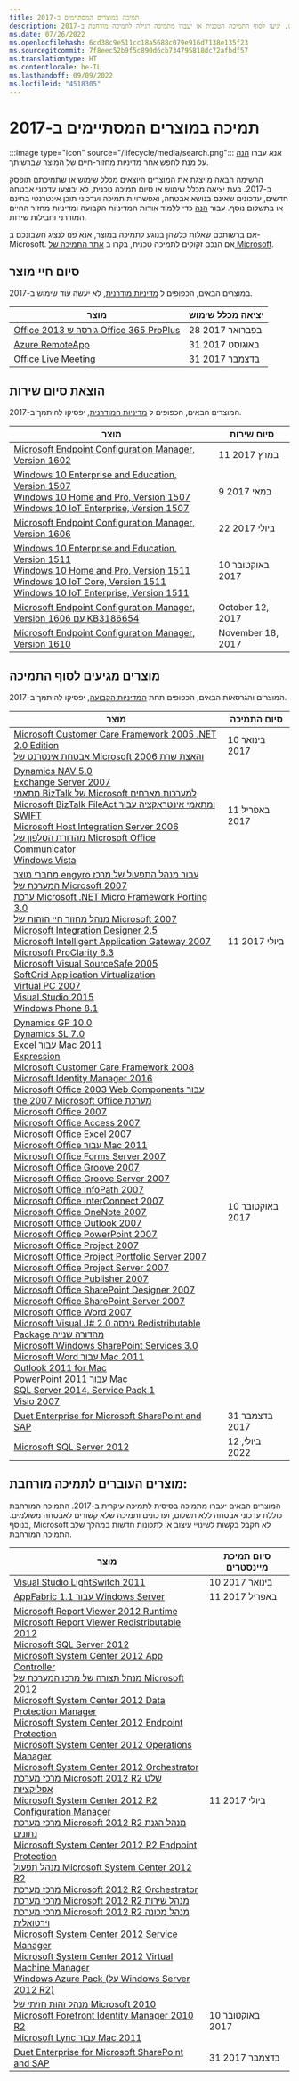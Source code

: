 ```yaml
---
title: תמיכה במוצרים המסתיימים ב-2017
description: גלו באילו מוצרים לא יעשה עוד שימוש, יגיעו לסוף התמיכה הטכנית או יעברו מתמיכה רגילה לתמיכה מורחבת ב-2017.
ms.date: 07/26/2022
ms.openlocfilehash: 6cd38c9e511cc18a5688c079e916d7138e135f23
ms.sourcegitcommit: 7f8eec52b9f5c890d6cb734795818dc72afbdf57
ms.translationtype: HT
ms.contentlocale: he-IL
ms.lasthandoff: 09/09/2022
ms.locfileid: "4518305"
---
```

# <a name="products-ending-support-in-2017"></a>תמיכה במוצרים המסתיימים ב-2017

:::image type="icon" source="/lifecycle/media/search.png":::
אנא עברו [הנה](/lifecycle/products/) על מנת לחפש אחר מדיניות מחזור-חיים של המוצר שברשותך.

הרשימה הבאה מייצגת את המוצרים היוצאים מכלל שימוש או שתמיכתם תופסק ב-2017. בעת יציאה מכלל שימוש או סיום תמיכה טכנית, לא יבוצעו עדכוני אבטחה חדשים, עדכונים שאינם בנושא אבטחה, ואפשרויות תמיכה ועדכוני תוכן אינטרנטי בחינם או בתשלום נוסף. עבור [הנה](/lifecycle/overview/product-end-of-support-overview) כדי ללמוד אודות המדיניות הקבועה ומדיניות מחזור החיים המודרני וחבילות שירות.

אם ברשותכם שאלות כלשהן בנוגע לתמיכה במוצר, אנא פנו לנציג חשבונכם ב- Microsoft. אם הנכם זקוקים לתמיכה טכנית, בקרו ב [אתר התמיכה של Microsoft](https://support.microsoft.com/contactus/?ws=support).

## <a name="product-retirements"></a>סיום חיי מוצר

במוצרים הבאים, הכפופים ל [מדיניות מודרנית](/lifecycle/policies/modern), לא יעשה עוד שימוש ב-2017.

| מוצר | יציאה מכלל שימוש |
| --- | --- |
| [Office 2013 גירסה ש Office 365 ProPlus](/lifecycle/products/office-2013-version-of-office-365-proplus?branch=live)<br> | 28 בפברואר 2017 |
| [Azure RemoteApp](/lifecycle/products/azure-remoteapp?branch=live)<br> | 31 באוגוסט 2017 |
| [Office Live Meeting](/lifecycle/products/office-live-meeting?branch=live)<br> | 31 בדצמבר 2017 |


## <a name="release-end-of-servicing"></a>הוצאת סיום שירות

המוצרים הבאים, הכפופים ל [מדיניות המודרנית](/lifecycle/policies/modern), יפסיקו להיתמך ב-2017.

| מוצר | סיום שירות |
| --- | --- |
| [Microsoft Endpoint Configuration Manager, Version 1602](/lifecycle/products/microsoft-endpoint-configuration-manager?branch=live)<br> | 11 במרץ 2017 |
| [Windows 10 Enterprise and Education, Version 1507](/lifecycle/products/windows-10-enterprise-and-education?branch=live)<br>[Windows 10 Home and Pro, Version 1507](/lifecycle/products/windows-10-home-and-pro?branch=live)<br>[Windows 10 IoT Enterprise, Version 1507](/lifecycle/products/windows-10-iot-enterprise?branch=live)<br> | 9 במאי 2017 |
| [Microsoft Endpoint Configuration Manager, Version 1606](/lifecycle/products/microsoft-endpoint-configuration-manager?branch=live)<br> | 22 ביולי 2017 |
| [Windows 10 Enterprise and Education, Version 1511](/lifecycle/products/windows-10-enterprise-and-education?branch=live)<br>[Windows 10 Home and Pro, Version 1511](/lifecycle/products/windows-10-home-and-pro?branch=live)<br>[Windows 10 IoT Core, Version 1511](/lifecycle/products/windows-10-iot-core?branch=live)<br>[Windows 10 IoT Enterprise, Version 1511](/lifecycle/products/windows-10-iot-enterprise?branch=live)<br> | 10 באוקטובר 2017 |
| [Microsoft Endpoint Configuration Manager, Version 1606 עם KB3186654](/lifecycle/products/microsoft-endpoint-configuration-manager?branch=live)<br> | October 12, 2017 |
| [Microsoft Endpoint Configuration Manager, Version 1610](/lifecycle/products/microsoft-endpoint-configuration-manager?branch=live)<br> | November 18, 2017 |


## <a name="products-reaching-end-of-support"></a>מוצרים מגיעים לסוף התמיכה

המוצרים והגרסאות הבאים, הכפופים תחת [המדיניות הקבועה](/lifecycle/policies/fixed), יפסיקו להיתמך ב-2017.

| מוצר | סיום התמיכה |
| --- | --- |
| [Microsoft Customer Care Framework 2005 .NET 2.0 Edition](/lifecycle/products/microsoft-customer-care-framework-2005-net-20-edition?branch=live)<br>[אבטחת אינטרנט של Microsoft והאצת שרת 2006](/lifecycle/products/microsoft-internet-security-and-acceleration-server-2006?branch=live)<br> | 10 בינואר 2017 |
| [Dynamics NAV 5.0](/lifecycle/products/dynamics-nav-50?branch=live)<br>[Exchange Server 2007](/lifecycle/products/exchange-server-2007?branch=live)<br>[מתאמי BizTalk של Microsoft למערכות מארחים](/lifecycle/products/microsoft-biztalk-adapters-for-host-systems?branch=live)<br>[Microsoft BizTalk FileAct ומתאמי אינטראקציה עבור SWIFT](/lifecycle/products/microsoft-biztalk-fileact-and-interact-adapters-for-swift?branch=live)<br>[Microsoft Host Integration Server 2006](/lifecycle/products/microsoft-host-integration-server-2006?branch=live)<br>[מהדורת הטלפון של Microsoft Office Communicator](/lifecycle/products/microsoft-office-communicator-phone-edition?branch=live)<br>[Windows Vista](/lifecycle/products/windows-vista?branch=live)<br> | 11 באפריל 2017 |
| [מחברי מוצר engyro עבור מנהל התפעול של מרכז המערכת של Microsoft 2007](/lifecycle/products/engyro-product-connectors-for-microsoft-system-center-operations-manager-2007?branch=live)<br>[ערכת Microsoft .NET Micro Framework Porting 3.0](/lifecycle/products/microsoft-net-micro-framework-porting-kit-30?branch=live)<br>[מנהל מחזור חיי הזהות של Microsoft 2007](/lifecycle/products/microsoft-identity-lifecycle-manager-2007?branch=live)<br>[Microsoft Integration Designer 2.5](/lifecycle/products/microsoft-integration-designer-25?branch=live)<br>[Microsoft Intelligent Application Gateway 2007](/lifecycle/products/intelligent-application-gateway-2007?branch=live)<br>[Microsoft ProClarity 6.3](/lifecycle/products/microsoft-proclarity-63?branch=live)<br>[Microsoft Visual SourceSafe 2005](/lifecycle/products/microsoft-visual-sourcesafe-2005?branch=live)<br>[SoftGrid Application Virtualization](/lifecycle/products/softgrid-application-virtualization?branch=live)<br>[Virtual PC 2007](/lifecycle/products/virtual-pc-2007?branch=live)<br>[Visual Studio 2015](/lifecycle/products/visual-studio-2015?branch=live)<br>[Windows Phone 8.1](/lifecycle/products/windows-phone-81?branch=live)<br> | 11 ביולי 2017 |
| [Dynamics GP 10.0](/lifecycle/products/dynamics-gp-100?branch=live)<br>[Dynamics SL 7.0](/lifecycle/products/dynamics-sl-70?branch=live)<br>[Excel עבור Mac 2011](/lifecycle/products/excel-for-mac-2011?branch=live)<br>[Expression](/lifecycle/products/expression?branch=live)<br>[Microsoft Customer Care Framework 2008](/lifecycle/products/microsoft-customer-care-framework-2008?branch=live)<br>[Microsoft Identity Manager 2016](/lifecycle/products/microsoft-identity-manager-2016?branch=live)<br>[Microsoft Office 2003 Web Components עבור the 2007 Microsoft Office מערכת](/lifecycle/products/microsoft-office-2003-web-components-for-the-2007-microsoft-office-system?branch=live)<br>[Microsoft Office 2007](/lifecycle/products/microsoft-office-2007?branch=live)<br>[Microsoft Office Access 2007](/lifecycle/products/microsoft-office-access-2007?branch=live)<br>[Microsoft Office Excel 2007](/lifecycle/products/microsoft-office-excel-2007?branch=live)<br>[Microsoft Office עבור Mac 2011](/lifecycle/products/microsoft-office-for-mac-2011?branch=live)<br>[Microsoft Office Forms Server 2007](/lifecycle/products/microsoft-office-forms-server-2007?branch=live)<br>[Microsoft Office Groove 2007](/lifecycle/products/microsoft-office-groove-2007?branch=live)<br>[Microsoft Office Groove Server 2007](/lifecycle/products/microsoft-office-groove-server-2007?branch=live)<br>[Microsoft Office InfoPath 2007](/lifecycle/products/microsoft-office-infopath-2007?branch=live)<br>[Microsoft Office InterConnect 2007](/lifecycle/products/microsoft-office-interconnect-2007?branch=live)<br>[Microsoft Office OneNote 2007](/lifecycle/products/microsoft-office-onenote-2007?branch=live)<br>[Microsoft Office Outlook 2007](/lifecycle/products/microsoft-office-outlook-2007?branch=live)<br>[Microsoft Office PowerPoint 2007](/lifecycle/products/microsoft-office-powerpoint-2007?branch=live)<br>[Microsoft Office Project 2007](/lifecycle/products/microsoft-office-project-2007?branch=live)<br>[Microsoft Office Project Portfolio Server 2007](/lifecycle/products/microsoft-office-project-portfolio-server-2007?branch=live)<br>[Microsoft Office Project Server 2007](/lifecycle/products/microsoft-office-project-server-2007?branch=live)<br>[Microsoft Office Publisher 2007](/lifecycle/products/microsoft-office-publisher-2007?branch=live)<br>[Microsoft Office SharePoint Designer 2007](/lifecycle/products/microsoft-office-sharepoint-designer-2007?branch=live)<br>[Microsoft Office SharePoint Server 2007](/lifecycle/products/microsoft-office-sharepoint-server-2007?branch=live)<br>[Microsoft Office Word 2007](/lifecycle/products/microsoft-office-word-2007?branch=live)<br>[Microsoft Visual J# גירסה 2.0 Redistributable Package מהדורה שנייה](/lifecycle/products/microsoft-visual-j-version-20-redistributable-package-second-edition?branch=live)<br>[Microsoft Windows SharePoint Services 3.0](/lifecycle/products/microsoft-windows-sharepoint-services-30?branch=live)<br>[Microsoft Word עבור Mac 2011](/lifecycle/products/microsoft-word-for-mac-2011?branch=live)<br>[Outlook 2011 for Mac](/lifecycle/products/outlook-2011-for-mac?branch=live)<br>[PowerPoint 2011 עבור Mac](/lifecycle/products/powerpoint-2011-for-mac?branch=live)<br>[SQL Server 2014, Service Pack 1](/lifecycle/products/sql-server-2014?branch=live)<br>[Visio 2007](/lifecycle/products/visio-2007?branch=live)<br> | 10 באוקטובר 2017 |
| [Duet Enterprise for Microsoft SharePoint and SAP](/lifecycle/products/duet-enterprise-for-microsoft-sharepoint-and-sap?branch=live)<br> | 31 בדצמבר 2017 |
| [Microsoft SQL Server 2012](/lifecycle/products/microsoft-sql-server-2012?branch=live)<br> | 12 ביולי, 2022 |


## <a name="products-moving-to-extended-support"></a>מוצרים העוברים לתמיכה מורחבת:

המוצרים הבאים יעברו מתמיכה בסיסית לתמיכה עיקרית ב-2017. התמיכה המורחבת כוללת עדכוני אבטחה ללא תשלום, ועדכונים ותמיכה שלא קשורים לאבטחה משולמים. בנוסף, Microsoft לא תקבל בקשות לשינויי עיצוב או לתכונות חדשות במהלך שלב התמיכה המורחבת.

| מוצר | סיום תמיכת מיינסטרים |
| --- | --- |
| [Visual Studio LightSwitch 2011](/lifecycle/products/visual-studio-lightswitch-2011?branch=live)<br> | 10 בינואר 2017 |
| [AppFabric 1.1 עבור Windows Server](/lifecycle/products/appfabric-11-for-windows-server?branch=live)<br> | 11 באפריל 2017 |
| [Microsoft Report Viewer 2012 Runtime](/lifecycle/products/microsoft-report-viewer-2012-runtime?branch=live)<br>[Microsoft Report Viewer Redistributable 2012](/lifecycle/products/microsoft-report-viewer-redistributable-2012?branch=live)<br>[Microsoft SQL Server 2012](/lifecycle/products/microsoft-sql-server-2012?branch=live)<br>[Microsoft System Center 2012 App Controller](/lifecycle/products/microsoft-system-center-2012-app-controller?branch=live)<br>[מנהל תצורה של מרכז המערכת של Microsoft 2012](/lifecycle/products/microsoft-system-center-2012-configuration-manager?branch=live)<br>[Microsoft System Center 2012 Data Protection Manager](/lifecycle/products/microsoft-system-center-2012-data-protection-manager?branch=live)<br>[Microsoft System Center 2012 Endpoint Protection](/lifecycle/products/microsoft-system-center-2012-endpoint-protection?branch=live)<br>[Microsoft System Center 2012 Operations Manager](/lifecycle/products/microsoft-system-center-2012-operations-manager?branch=live)<br>[Microsoft System Center 2012 Orchestrator](/lifecycle/products/microsoft-system-center-2012-orchestrator?branch=live)<br>[מרכז מערכת Microsoft 2012 R2 שלט אפליקציות](/lifecycle/products/microsoft-system-center-2012-r2-app-controller?branch=live)<br>[Microsoft System Center 2012 R2 Configuration Manager](/lifecycle/products/microsoft-system-center-2012-r2-configuration-manager?branch=live)<br>[מרכז מערכת Microsoft 2012 R2 מנהל הגנת נתונים](/lifecycle/products/microsoft-system-center-2012-r2-data-protection-manager?branch=live)<br>[Microsoft System Center 2012 R2 Endpoint Protection](/lifecycle/products/microsoft-system-center-2012-r2-endpoint-protection?branch=live)<br>[מנהל תפעול Microsoft System Center 2012 R2](/lifecycle/products/microsoft-system-center-2012-r2-operations-manager?branch=live)<br>[מרכז מערכת Microsoft 2012 R2 Orchestrator](/lifecycle/products/microsoft-system-center-2012-r2-orchestrator?branch=live)<br>[מרכז מערכת Microsoft 2012 R2 מנהל שירות](/lifecycle/products/microsoft-system-center-2012-r2-service-manager?branch=live)<br>[מרכז מערכת Microsoft 2012 R2 מנהל מכונה וירטואלית](/lifecycle/products/microsoft-system-center-2012-r2-virtual-machine-manager?branch=live)<br>[Microsoft System Center 2012 Service Manager](/lifecycle/products/microsoft-system-center-2012-service-manager?branch=live)<br>[Microsoft System Center 2012 Virtual Machine Manager](/lifecycle/products/microsoft-system-center-2012-virtual-machine-manager?branch=live)<br>[Windows Azure Pack (על Windows Server 2012 R2)](/lifecycle/products/windows-azure-pack-on-windows-server-2012-r2?branch=live)<br> | 11 ביולי 2017 |
| [מנהל זהות חזיתי של Microsoft 2010](/lifecycle/products/microsoft-forefront-identity-manager-2010?branch=live)<br>[Microsoft Forefront Identity Manager 2010 R2](/lifecycle/products/microsoft-forefront-identity-manager-2010-r2?branch=live)<br>[Microsoft Lync עבור Mac 2011](/lifecycle/products/microsoft-lync-for-mac-2011?branch=live)<br> | 10 באוקטובר 2017 |
| [Duet Enterprise for Microsoft SharePoint and SAP](/lifecycle/products/duet-enterprise-for-microsoft-sharepoint-and-sap?branch=live)<br> | 31 בדצמבר 2017 |

